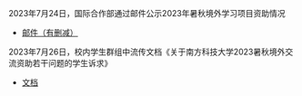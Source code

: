2023年7月24日，国际合作部通过邮件公示2023年暑秋境外学习项目资助情况
- [邮件（有删减）](attachments/2023年暑秋境外学习项目资助公示邮件节选.txt)

2023年7月26日，校内学生群组中流传文档《关于南方科技大学2023暑秋境外交流资助若干问题的学生诉求》
- [文档](attachments/关于南方科技大学2023暑秋境外交流资助若干问题的学生诉求.pdf)
